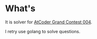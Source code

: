 # What's
It is solver for [AtCoder Grand Contest 004](http://agc004.contest.atcoder.jp/).

I retry use golang to solve questions.
